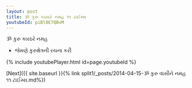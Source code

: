 ```yaml
---
layout: post
title: ૐ કુરુ કારઠરે નમહ ૧૧ ટાઈમ્સ
youtubeId: piBl8E7QBvM
---
```

 
 
 ૐ કુરુ કારઠરે નમહ  
 
 -  જેમણે કુરુક્ષેત્રની રચના કરી 
 
  
 
  
 
 
 
 
 
 


{% include youtubePlayer.html id=page.youtubeId %}
 
[Next]({{ site.baseurl }}{% link  split1/_posts/2014-04-15-ૐ કુરુ વાસીને નમહ ૧૧ ટાઈમ્સ.md%})
 
